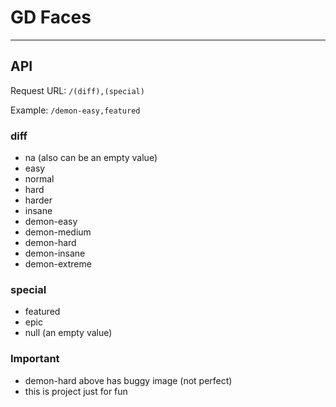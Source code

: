 # GD Faces

<hr/>

## API

Request URL:
```/(diff),(special)```

Example:
```/demon-easy,featured```

### diff
- na (also can be an empty value)
- easy
- normal
- hard
- harder
- insane
- demon-easy
- demon-medium
- demon-hard
- demon-insane
- demon-extreme

### special
- featured
- epic
- null (an empty value)

### Important

- demon-hard above has buggy image (not perfect)
- this is project just for fun